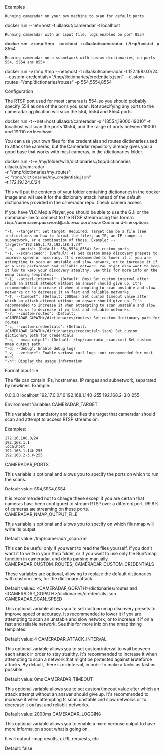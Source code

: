 Examples

    Running cameradar on your own machine to scan for default ports

docker run --net=host -t ullaakut/cameradar -t localhost

    Running cameradar with an input file, logs enabled on port 8554

docker run -v /tmp:/tmp --net=host -t ullaakut/cameradar -t /tmp/test.txt -p 8554

    Running cameradar on a subnetwork with custom dictionaries, on ports 554, 5554 and 8554

docker run -v /tmp:/tmp --net=host -t ullaakut/cameradar -t 192.168.0.0/24 --custom-credentials="/tmp/dictionaries/credentials.json" --custom-routes="/tmp/dictionaries/routes" -p 554,5554,8554


Configuration

The RTSP port used for most cameras is 554, so you should probably specify 554 as one of the ports you scan. Not specifying any ports to the cameradar application will scan the 554, 5554 and 8554 ports.

docker run -t --net=host ullaakut/cameradar -p "18554,19000-19010" -t localhost will scan the ports 18554, and the range of ports between 19000 and 19010 on localhost.

You can use your own files for the credentials and routes dictionaries used to attack the cameras, but the Cameradar repository already gives you a good base that works with most cameras, in the /dictionaries folder.

docker run -t -v /my/folder/with/dictionaries:/tmp/dictionaries \
           ullaakut/cameradar \
           -r "/tmp/dictionaries/my_routes" \
           -c "/tmp/dictionaries/my_credentials.json" \
           -t 172.19.124.0/24

This will put the contents of your folder containing dictionaries in the docker image and will use it for the dictionary attack instead of the default dictionaries provided in the cameradar repo.
Check camera access

If you have VLC Media Player, you should be able to use the GUI or the command-line to connect to the RTSP stream using this format: rtsp://username:password@address:port/route
Command-line options

    "-t, --targets": Set target. Required. Target can be a file (see instructions on how to format the file), an IP, an IP range, a subnetwork, or a combination of those. Example: --targets="192.168.1.72,192.168.1.74"
    "-p, --ports": (Default: 554,5554,8554) Set custom ports.
    "-s, --scan-speed": (Default: 4) Set custom nmap discovery presets to improve speed or accuracy. It's recommended to lower it if you are attempting to scan an unstable and slow network, or to increase it if on a very performant and reliable network. You might also want to keep it low to keep your discovery stealthy. See this for more info on the nmap timing templates.
    "-I, --attack-interval": (Default: 0ms) Set custom interval after which an attack attempt without an answer should give up. It's recommended to increase it when attempting to scan unstable and slow networks or to decrease it on fast and reliable networks.
    "-T, --timeout": (Default: 2000ms) Set custom timeout value after which an attack attempt without an answer should give up. It's recommended to increase it when attempting to scan unstable and slow networks or to decrease it on fast and reliable networks.
    "-r, --custom-routes": (Default: <CAMERADAR_GOPATH>/dictionaries/routes) Set custom dictionary path for routes
    "-c, --custom-credentials": (Default: <CAMERADAR_GOPATH>/dictionaries/credentials.json) Set custom dictionary path for credentials
    "-o, --nmap-output": (Default: /tmp/cameradar_scan.xml) Set custom nmap output path
    "-d, --debug": Enable debug logs
    "-v, --verbose": Enable verbose curl logs (not recommended for most use)
    "-h": Display the usage information

Format input file

The file can contain IPs, hostnames, IP ranges and subnetwork, separated by newlines. Example:

0.0.0.0
localhost
192.17.0.0/16
192.168.1.140-255
192.168.2-3.0-255

Environment Variables
CAMERADAR_TARGET

This variable is mandatory and specifies the target that cameradar should scan and attempt to access RTSP streams on.

Examples:

    172.16.100.0/24
    192.168.1.1
    localhost
    192.168.1.140-255
    192.168.2-3.0-255

CAMERADAR_PORTS

This variable is optional and allows you to specify the ports on which to run the scans.

Default value: 554,5554,8554

It is recommended not to change these except if you are certain that cameras have been configured to stream RTSP over a different port. 99.9% of cameras are streaming on these ports.
CAMERADAR_NMAP_OUTPUT_FILE

This variable is optional and allows you to specify on which file nmap will write its output.

Default value: /tmp/cameradar_scan.xml

This can be useful only if you want to read the files yourself, if you don't want it to write in your /tmp folder, or if you want to use only the RunNmap function in cameradar, and do its parsing manually.
CAMERADAR_CUSTOM_ROUTES, CAMERADAR_CUSTOM_CREDENTIALS

These variables are optional, allowing to replace the default dictionaries with custom ones, for the dictionary attack.

Default values: <CAMERADAR_GOPATH>/dictionaries/routes and <CAMERADAR_GOPATH>/dictionaries/credentials.json
CAMERADAR_SCAN_SPEED

This optional variable allows you to set custom nmap discovery presets to improve speed or accuracy. It's recommended to lower it if you are attempting to scan an unstable and slow network, or to increase it if on a fast and reliable network. See this for more info on the nmap timing templates.

Default value: 4
CAMERADAR_ATTACK_INTERVAL

This optional variable allows you to set custom interval to wait between each attack in order to stay stealthy. It's recommended to increase it when attempting to scan a network that might be protected against bruteforce attacks. By default, there is no interval, in order to make attacks as fast as possible

Default value: 0ms
CAMERADAR_TIMEOUT

This optional variable allows you to set custom timeout value after which an attack attempt without an answer should give up. It's recommended to increase it when attempting to scan unstable and slow networks or to decrease it on fast and reliable networks.

Default value: 2000ms
CAMERADAR_LOGGING

This optional variable allows you to enable a more verbose output to have more information about what is going on.

It will output nmap results, cURL requests, etc.

Default: false
